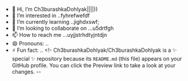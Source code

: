 - 👋 Hi, I’m Ch3burashkaDohlyak||||))
- 👀 I’m interested in ..fyhrefwefdf
- 🌱 I’m currently learning ..jighdxswf;
- 💞️ I’m looking to collaborate on ...u5drtfgh
- 📫 How to reach me ...uyjjstrhdtyjntdjn
- 😄 Pronouns: ..
- ⚡ Fun fact: ..
<!-
Ch3burashkaDohlyak/Ch3burashkaDohlyak is a ✨ special ✨ repository because its `README.md` (this file) appears on your GitHub profile.
You can click the Preview link to take a look at your changes.
--
